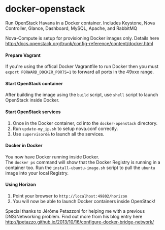 docker-openstack
================

Run OpenStack Havana in a Docker container.
Includes Keystone, Nova Controller, Glance, Dashboard, MySQL, Apache, and RabbitMQ 

Nova-Compute is setup for provisioning Docker images only. 
Details here http://docs.openstack.org/trunk/config-reference/content/docker.html

#### Prepare Vagrant
If you're using the offical Docker Vagrantfile to run Docker then you must `export FORWARD_DOCKER_PORTS=1` to forward all ports in the 49xxx range.

#### Start OpenStack container
After building the image using the `build` script, use `shell` script to launch OpenStack inside Docker.

#### Start OpenStack services
1. Once in the Docker container, cd into the `docker-openstack` directory.
2. Run `update-my_ip.sh` to setup nova.conf correctly.
3. Use `supervisord&` to launch all the services. 

#### Docker in Docker
You now have Docker running inside Docker.  
The `docker ps` command will show that the Docker Registry is running in a container too.
Run the `install-ubuntu-image.sh` script to pull the `ubuntu` image into your local Registry.

#### Using Horizon
1. Point your browser to `http://localhost:49802/horizon`
2. You will now be able to launch Docker containers inside OpenStack!

Special thanks to Jérôme Petazzoni for helping me with a previous DNS/Networking problem.
Find out more from his blog entry here http://jpetazzo.github.io/2013/10/16/configure-docker-bridge-network/
